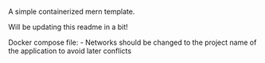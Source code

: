 A simple containerized mern template.

Will be updating this readme in a bit!

Docker compose file:
    - Networks should be changed to the project name of the application to avoid later conflicts

